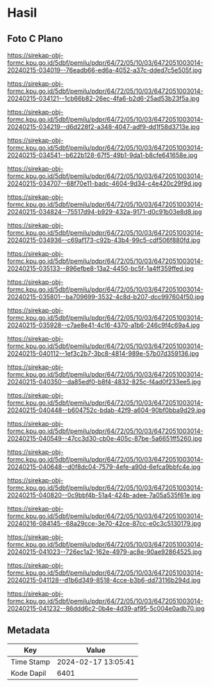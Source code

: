 # Hasil

## Foto C Plano

https://sirekap-obj-formc.kpu.go.id/5dbf/pemilu/pdpr/64/72/05/10/03/6472051003014-20240215-034019--76eadb66-ed6a-4052-a37c-dded7c5e505f.jpg

https://sirekap-obj-formc.kpu.go.id/5dbf/pemilu/pdpr/64/72/05/10/03/6472051003014-20240215-034121--1cb66b82-26ec-4fa6-b2d6-25ad53b23f5a.jpg

https://sirekap-obj-formc.kpu.go.id/5dbf/pemilu/pdpr/64/72/05/10/03/6472051003014-20240215-034219--d6d228f2-a348-4047-adf9-dd1f58d3713e.jpg

https://sirekap-obj-formc.kpu.go.id/5dbf/pemilu/pdpr/64/72/05/10/03/6472051003014-20240215-034541--b622b128-67f5-49b1-9da1-b8cfe641658e.jpg

https://sirekap-obj-formc.kpu.go.id/5dbf/pemilu/pdpr/64/72/05/10/03/6472051003014-20240215-034707--68f70e11-badc-4604-9d34-c4e420c29f9d.jpg

https://sirekap-obj-formc.kpu.go.id/5dbf/pemilu/pdpr/64/72/05/10/03/6472051003014-20240215-034824--75517d94-b929-432a-9171-d0c91b03e8d8.jpg

https://sirekap-obj-formc.kpu.go.id/5dbf/pemilu/pdpr/64/72/05/10/03/6472051003014-20240215-034936--c69af173-c92b-43b4-99c5-cdf506f880fd.jpg

https://sirekap-obj-formc.kpu.go.id/5dbf/pemilu/pdpr/64/72/05/10/03/6472051003014-20240215-035133--896efbe8-13a2-4450-bc5f-1a4ff359ffed.jpg

https://sirekap-obj-formc.kpu.go.id/5dbf/pemilu/pdpr/64/72/05/10/03/6472051003014-20240215-035801--ba709699-3532-4c8d-b207-dcc997604f50.jpg

https://sirekap-obj-formc.kpu.go.id/5dbf/pemilu/pdpr/64/72/05/10/03/6472051003014-20240215-035928--c7ae8e41-4c16-4370-a1b6-246c9f4c69a4.jpg

https://sirekap-obj-formc.kpu.go.id/5dbf/pemilu/pdpr/64/72/05/10/03/6472051003014-20240215-040112--1ef3c2b7-3bc8-4814-989e-57b07d359136.jpg

https://sirekap-obj-formc.kpu.go.id/5dbf/pemilu/pdpr/64/72/05/10/03/6472051003014-20240215-040350--da85edf0-b8f4-4832-825c-f4ad0f233ee5.jpg

https://sirekap-obj-formc.kpu.go.id/5dbf/pemilu/pdpr/64/72/05/10/03/6472051003014-20240215-040448--b604752c-bdab-42f9-a604-90bf0bba9d29.jpg

https://sirekap-obj-formc.kpu.go.id/5dbf/pemilu/pdpr/64/72/05/10/03/6472051003014-20240215-040549--47cc3d30-cb0e-405c-87be-5a6651ff5260.jpg

https://sirekap-obj-formc.kpu.go.id/5dbf/pemilu/pdpr/64/72/05/10/03/6472051003014-20240215-040648--d0f8dc04-7579-4efe-a90d-6efca9bbfc4e.jpg

https://sirekap-obj-formc.kpu.go.id/5dbf/pemilu/pdpr/64/72/05/10/03/6472051003014-20240215-040820--0c9bbf4b-51a4-424b-adee-7a05a535f61e.jpg

https://sirekap-obj-formc.kpu.go.id/5dbf/pemilu/pdpr/64/72/05/10/03/6472051003014-20240216-084145--68a29cce-3e70-42ce-87cc-e0c3c5130179.jpg

https://sirekap-obj-formc.kpu.go.id/5dbf/pemilu/pdpr/64/72/05/10/03/6472051003014-20240215-041023--726ec1a2-162e-4979-ac8e-90ae92864525.jpg

https://sirekap-obj-formc.kpu.go.id/5dbf/pemilu/pdpr/64/72/05/10/03/6472051003014-20240215-041128--d1b6d349-8518-4cce-b3b6-dd73116b294d.jpg

https://sirekap-obj-formc.kpu.go.id/5dbf/pemilu/pdpr/64/72/05/10/03/6472051003014-20240215-041232--86ddd6c2-0b4e-4d39-af95-5c004e0adb70.jpg


## Metadata

| Key        | Value               |
| ---------- | ------------------- |
| Time Stamp | 2024-02-17 13:05:41 |
| Kode Dapil | 6401                |



